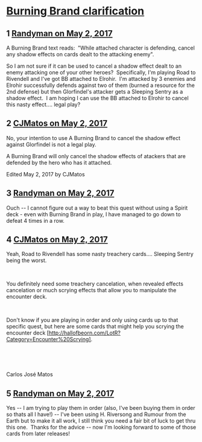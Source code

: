 # [Burning Brand clarification](https://community.fantasyflightgames.com/topic/248632-burning-brand-clarification/)

## 1 [Randyman on May 2, 2017](https://community.fantasyflightgames.com/topic/248632-burning-brand-clarification/?do=findComment&comment=2763031)

A Burning Brand text reads:  "While attached character is defending, cancel any shadow effects on cards dealt to the attacking enemy".

So I am not sure if it can be used to cancel a shadow effect dealt to an enemy attacking one of your other heroes?  Specifically, I'm playing Road to Rivendell and I've got BB attached to Elrohir.  I'm attacked by 3 enemies and Elrohir successfully defends against two of them (burned a resource for the 2nd defense) but then Glorfindel's attacker gets a Sleeping Sentry as a shadow effect.  I am hoping I can use the BB attached to Elrohir to cancel this nasty effect.... legal play?

## 2 [CJMatos on May 2, 2017](https://community.fantasyflightgames.com/topic/248632-burning-brand-clarification/?do=findComment&comment=2763142)

No, your intention to use A Burning Brand to cancel the shadow effect against Glorfindel is not a legal play.

A Burning Brand will only cancel the shadow effects of atackers that are defended by the hero who has it attached.

Edited May 2, 2017 by CJMatos

## 3 [Randyman on May 2, 2017](https://community.fantasyflightgames.com/topic/248632-burning-brand-clarification/?do=findComment&comment=2763156)

Ouch -- I cannot figure out a way to beat this quest without using a Spirit deck - even with Burning Brand in play, I have managed to go down to defeat 4 times in a row.  

## 4 [CJMatos on May 2, 2017](https://community.fantasyflightgames.com/topic/248632-burning-brand-clarification/?do=findComment&comment=2763196)

Yeah, Road to Rivendell has some nasty treachery cards.... Sleeping Sentry being the worst.

 

You definitely need some treachery cancelation, when revealed effects cancelation or much scrying effects that allow you to manipulate the encounter deck.

 

Don't know if you are playing in order and only using cards up to that specific quest, but here are some cards that might help you scrying the encounter deck [http://hallofbeorn.com/LotR?Category=Encounter%20Scrying].

 

 

Carlos José Matos

## 5 [Randyman on May 2, 2017](https://community.fantasyflightgames.com/topic/248632-burning-brand-clarification/?do=findComment&comment=2763254)

Yes -- I am trying to play them in order (also, I've been buying them in order so thats all I have!) -- I've been using H. Riversong and Rumour from the Earth but to make it all work, I still think you need a fair bit of luck to get thru this one.  Thanks for the advice -- now I'm looking forward to some of those cards from later releases!

